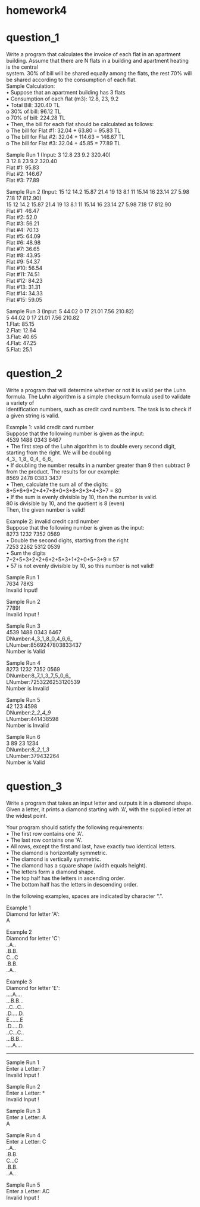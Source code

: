# homework4

# question_1

Write a program that calculates the invoice of each flat in an apartment building. Assume that there are N flats in a building and apartment heating is the central       
system. 30% of bill will be shared equally among the flats, the rest 70% will be shared according to the consumption of each flat.      
Sample Calculation:     
• Suppose that an apartment building has 3 flats      
• Consumption of each flat (m3): 12.8, 23, 9.2      
• Total Bill: 320.40 TL     
o 30% of bill: 96.12 TL     
o 70% of bill: 224.28 TL      
• Then, the bill for each flat should be calculated as follows:       
o The bill for Flat #1: 32.04 + 63.80 = 95.83 TL      
o The bill for Flat #2: 32.04 + 114.63 = 146.67 TL      
o The bill for Flat #3: 32.04 + 45.85 = 77.89 TL      

Sample Run 1 (Input: 3 12.8 23 9.2 320.40)        
3 12.8 23 9.2 320.40      
Flat #1: 95.83      
Flat #2: 146.67     
Flat #3: 77.89      

Sample Run 2 (Input: 15 12 14.2 15.87 21.4 19 13 8.1 11 15.14 16 23.14 27 5.98 7.18 17 812.90)        
15 12 14.2 15.87 21.4 19 13 8.1 11 15.14 16 23.14 27 5.98 7.18 17 812.90      
Flat #1: 46.47      
Flat #2: 52.0     
Flat #3: 56.21      
Flat #4: 70.13      
Flat #5: 64.09      
Flat #6: 48.98      
Flat #7: 36.65      
Flat #8: 43.95      
Flat #9: 54.37      
Flat #10: 56.54     
Flat #11: 74.51     
Flat #12: 84.23     
Flat #13: 31.31       
Flat #14: 34.33     
Flat #15: 59.05         

Sample Run 3 (Input: 5 44.02 0 17 21.01 7.56 210.82)      
5 44.02 0 17 21.01 7.56 210.82      
1.Flat: 85.15     
2.Flat: 12.64     
3.Flat: 40.65     
4.Flat: 47.25     
5.Flat: 25.1      

# question_2

Write a program that will determine whether or not it is valid per the Luhn formula. The Luhn algorithm is a simple checksum formula used to validate a variety of    
identification numbers, such as credit card numbers. The task is to check if a given string is valid.   

Example 1: valid credit card number       
Suppose that the following number is given as the input:      
4539 1488 0343 6467       
• The first step of the Luhn algorithm is to double every second digit, starting from the right. We will be doubling      
4_3_ 1_8_ 0_4_ 6_6_       
• If doubling the number results in a number greater than 9 then subtract 9 from the product. The results for our example:    
8569 2478 0383 3437     
• Then, calculate the sum all of the digits:      
8+5+6+9+2+4+7+8+0+3+8+3+3+4+3+7 = 80      
• If the sum is evenly divisible by 10, then the number is valid.     
80 is divisible by 10, and the quotient is 8 (even)     
Then, the given number is valid!      

Example 2: invalid credit card number     
Suppose that the following number is given as the input:        
8273 1232 7352 0569     
• Double the second digits, starting from the right       
7253 2262 5312 0539       
• Sum the digits      
7+2+5+3+2+2+6+2+5+3+1+2+0+5+3+9 = 57      
• 57 is not evenly divisible by 10, so this number is not valid!        

Sample Run 1      
7634 78KS     
Invalid Input!      

Sample Run 2      
7789!           
Invalid Input !         

Sample Run 3      
4539 1488 0343 6467     
DNumber:4_3_1_8_0_4_6_6_      
LNumber:8569247803833437      
Number is Valid     

Sample Run 4      
8273 1232 7352 0569     
DNumber:8_7_1_3_7_5_0_6_      
LNumber:7253226253120539      
Number is Invalid     

Sample Run 5      
42 123 4598       
DNumber:_2_2_4_9_     
LNumber:441438598   
Number is Invalid       

Sample Run 6      
3 89 23 1234      
DNumber:_8_2_1_3_     
LNumber:379432264   
Number is Valid     

# question_3

Write a program that takes an input letter and outputs it in a diamond shape. Given a letter, it prints a diamond starting with 'A', with the supplied letter at the    widest point.     

Your program should satisfy the following requirements:       
• The first row contains one 'A'.     
• The last row contains one 'A'.      
• All rows, except the first and last, have exactly two identical letters.    
• The diamond is horizontally symmetric.      
• The diamond is vertically symmetric.      
• The diamond has a square shape (width equals height).     
• The letters form a diamond shape.     
• The top half has the letters in ascending order.        
• The bottom half has the letters in descending order.      

In the following examples, spaces are indicated by character “.”.       

Example 1     
Diamond for letter 'A':     
A     

Example 2       
Diamond for letter 'C':       
..A..       
.B.B.       
C...C     
.B.B.     
..A..     

Example 3       
Diamond for letter 'E':       
....A....     
...B.B...     
..C...C..     
.D.....D.     
E.......E     
.D.....D.     
..C...C..     
...B.B...     
....A....     

-------------------------------------------------------   
Sample Run 1          
Enter a Letter: 7       
Invalid Input !       

Sample Run 2      
Enter a Letter: *     
Invalid Input !     

Sample Run 3      
Enter a Letter: A   
A     

Sample Run 4        
Enter a Letter: C     
..A..     
.B.B.     
C...C   
.B.B.     
..A..     

Sample Run 5        
Enter a Letter: AC      
Invalid Input !     
